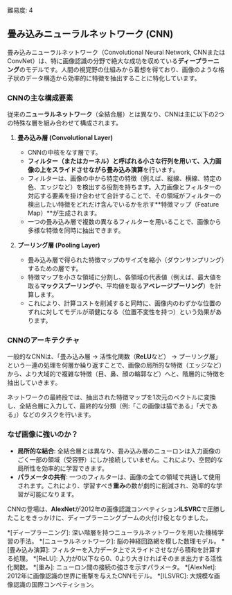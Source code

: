 難易度: 4

## 畳み込みニューラルネットワーク (CNN)

畳み込みニューラルネットワーク（Convolutional Neural Network, CNNまたはConvNet）は、特に画像認識の分野で絶大な成功を収めている**ディープラーニング**のモデルです。人間の視覚野の仕組みから着想を得ており、画像のような格子状のデータ構造から効率的に特徴を抽出することに特化しています。

### CNNの主な構成要素

従来の**ニューラルネットワーク**（全結合層）とは異なり、CNNは主に以下の2つの特殊な層を組み合わせて構成されます。

1.  **畳み込み層 (Convolutional Layer)**
    *   CNNの中核をなす層です。
    *   **フィルター（またはカーネル）**と呼ばれる小さな行列を用いて、入力画像の上をスライドさせながら**畳み込み演算**を行います。
    *   フィルターは、画像の中から特定の特徴（例えば、縦線、横線、特定の色、エッジなど）を検出する役割を持ちます。入力画像とフィルターの対応する要素を掛け合わせて合計することで、その領域がフィルターの検出したい特徴をどれだけ含んでいるかを示す**特徴マップ（Feature Map）**が生成されます。
    *   一つの畳み込み層で複数の異なるフィルターを用いることで、画像から多様な特徴を同時に抽出できます。

2.  **プーリング層 (Pooling Layer)**
    *   畳み込み層で得られた特徴マップのサイズを縮小（ダウンサンプリング）するための層です。
    *   特徴マップを小さな領域に分割し、各領域の代表値（例えば、最大値を取る**マックスプーリング**や、平均値を取る**アベレージプーリング**）を計算します。
    *   これにより、計算コストを削減すると同時に、画像内のわずかな位置のずれに対してモデルが頑健になる（位置不変性を持つ）という効果があります。

### CNNのアーキテクチャ

一般的なCNNは、「畳み込み層 → 活性化関数（**ReLU**など） → プーリング層」という一連の処理を何層か繰り返すことで、画像の局所的な特徴（エッジなど）から、より大域的で複雑な特徴（目、鼻、顔の輪郭など）へと、階層的に特徴を抽出していきます。

ネットワークの最終段では、抽出された特徴マップを1次元のベクトルに変換し、全結合層に入力して、最終的な分類（例:「この画像は猫である」「犬である」）などのタスクを行います。

### なぜ画像に強いのか？

-   **局所的な結合**: 全結合層とは異なり、畳み込み層のニューロンは入力画像のごく一部の領域（受容野）にしか接続していません。これにより、空間的な局所性を効率的に学習できます。
-   **パラメータの共有**: 一つのフィルターは、画像の全ての領域で共通して使用されます。これにより、学習すべき**重み**の数が劇的に削減され、効率的な学習が可能になります。

CNNの登場は、**AlexNet**が2012年の画像認識コンペティション**ILSVRC**で圧勝したことをきっかけに、ディープラーニングブームの火付け役となりました。

*[ディープラーニング]: 深い階層を持つニューラルネットワークを用いた機械学習の手法。
*[ニューラルネットワーク]: 脳の神経回路網を模した数理モデル。
*[畳み込み演算]: フィルターを入力データ上でスライドさせながら積和を計算する処理。
*[ReLU]: 入力が0以下なら0、0より大きければそのまま出力する活性化関数。
*[重み]: ニューロン間の接続の強さを示すパラメータ。
*[AlexNet]: 2012年に画像認識の世界に衝撃を与えたCNNモデル。
*[ILSVRC]: 大規模な画像認識の国際コンペティション。
